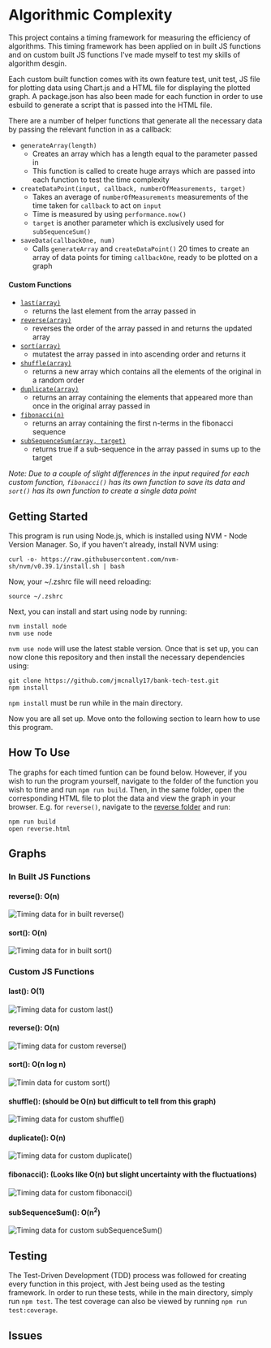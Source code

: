 # Algorithmic Complexity

This project contains a timing framework for measuring the efficiency of algorithms. This timing framework has been applied on in built JS functions and on custom built JS functions I've made myself to test my skills of algorithm desgin.

Each custom built function comes with its own feature test, unit test, JS file for plotting data using Chart.js and a HTML file for displaying the plotted graph. A package.json has also been made for each function in order to use esbuild to generate a script that is passed into the HTML file.

There are a number of helper functions that generate all the necessary data by passing the relevant function in as a callback:

- `generateArray(length)`
  - Creates an array which has a length equal to the parameter passed in
  - This function is called to create huge arrays which are passed into each function to test the time complexity
- `createDataPoint(input, callback, numberOfMeasurements, target)`
  - Takes an average of `numberOfMeasurements` measurements of the time taken for `callback` to act on `input`
  - Time is measured by using `performance.now()`
  - `target` is another parameter which is exclusively used for `subSequenceSum()`
- `saveData(callbackOne, num)`
  - Calls `generateArray` and `createDataPoint()` 20 times to create an array of data points for timing `callbackOne`, ready to be plotted on a graph

#### Custom Functions

- [`last(array)`](https://github.com/jmcnally17/algorithmic-complexity/blob/main/custom-algorithms/last/last.js)
  - returns the last element from the array passed in
- [`reverse(array)`](https://github.com/jmcnally17/algorithmic-complexity/blob/main/custom-algorithms/reverse/reverse.js)
  - reverses the order of the array passed in and returns the updated array
- [`sort(array)`](https://github.com/jmcnally17/algorithmic-complexity/blob/main/custom-algorithms/sort/sort.js)
  - mutatest the array passed in into ascending order and returns it
- [`shuffle(array)`](https://github.com/jmcnally17/algorithmic-complexity/blob/main/custom-algorithms/shuffle/shuffle.js)
  - returns a new array which contains all the elements of the original in a random order
- [`duplicate(array)`](https://github.com/jmcnally17/algorithmic-complexity/blob/main/custom-algorithms/duplicate/duplicate.js)
  - returns an array containing the elements that appeared more than once in the original array passed in
- [`fibonacci(n)`](https://github.com/jmcnally17/algorithmic-complexity/blob/main/custom-algorithms/fibonacci/fibonacci.js)
  - returns an array containing the first n-terms in the fibonacci sequence
- [`subSequenceSum(array, target)`](https://github.com/jmcnally17/algorithmic-complexity/blob/main/custom-algorithms/sub-sequence-sum/subSequenceSum.js)
  - returns true if a sub-sequence in the array passed in sums up to the target

_Note: Due to a couple of slight differences in the input required for each custom function, `fibonacci()` has its own function to save its data and `sort()` has its own function to create a single data point_

## Getting Started

This program is run using Node.js, which is installed using NVM - Node Version Manager. So, if you haven't already, install NVM using:

```
curl -o- https://raw.githubusercontent.com/nvm-sh/nvm/v0.39.1/install.sh | bash
```

Now, your ~/.zshrc file will need reloading:

```
source ~/.zshrc
```

Next, you can install and start using node by running:

```
nvm install node
nvm use node
```

`nvm use node` will use the latest stable version. Once that is set up, you can now clone this repository and then install the necessary dependencies using:

```
git clone https://github.com/jmcnally17/bank-tech-test.git
npm install
```

`npm install` must be run while in the main directory.

Now you are all set up. Move onto the following section to learn how to use this program.

## How To Use

The graphs for each timed funtion can be found below. However, if you wish to run the program yourself, navigate to the folder of the function you wish to time and run `npm run build`. Then, in the same folder, open the corresponding HTML file to plot the data and view the graph in your browser. E.g. for `reverse()`, navigate to the [reverse folder](https://github.com/jmcnally17/algorithmic-complexity/tree/main/custom-algorithms/reverse) and run:

```
npm run build
open reverse.html
```

## Graphs

### In Built JS Functions

#### reverse(): O(n)

![Timing data for in built reverse()](graphs/in-built-reverse.png)

#### sort(): O(n)

![Timing data for in built sort()](graphs/in-built-sort.png)

### Custom JS Functions

#### last(): O(1)

![Timing data for custom last()](graphs/custom-last.png)

#### reverse(): O(n)

![Timing data for custom reverse()](graphs/custom-reverse.png)

#### sort(): O(n log n)

![Timin data for custom sort()](graphs/custom-sort.png)

#### shuffle(): (should be O(n) but difficult to tell from this graph)

![Timing data for custom shuffle()](graphs/custom-shuffle.png)

#### duplicate(): O(n)

![Timing data for custom duplicate()](graphs/custom-duplicate.png)

#### fibonacci(): (Looks like O(n) but slight uncertainty with the fluctuations)

![Timing data for custom fibonacci()](graphs/custom-fibonacci.png)

#### subSequenceSum(): O(n<sup>2</sup>)

![Timing data for custom subSequenceSum()](graphs/custom-sub-sequence-sum.png)

## Testing

The Test-Driven Development (TDD) process was followed for creating every function in this project, with Jest being used as the testing framework. In order to run these tests, while in the main directory, simply run `npm test`. The test coverage can also be viewed by running `npm run test:coverage`.

## Issues
